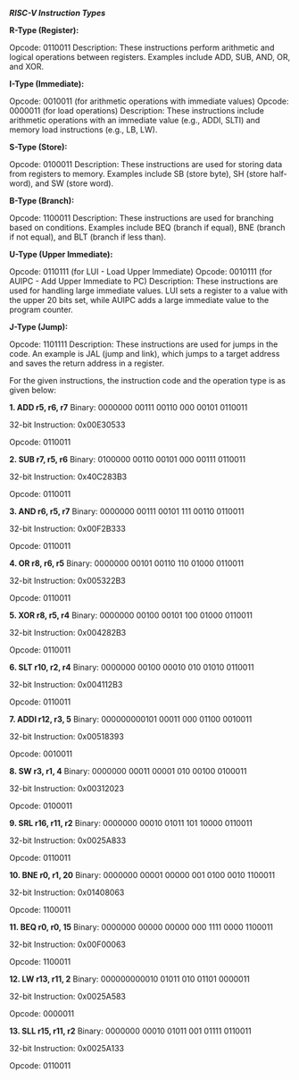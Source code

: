***RISC-V Instruction Types***

**R-Type (Register):**

Opcode: 0110011
Description: These instructions perform arithmetic and logical operations between registers. Examples include ADD, SUB, AND, OR, and XOR.

**I-Type (Immediate):**

Opcode: 0010011 (for arithmetic operations with immediate values)
Opcode: 0000011 (for load operations)
Description: These instructions include arithmetic operations with an immediate value (e.g., ADDI, SLTI) and memory load instructions (e.g., LB, LW).

**S-Type (Store):**

Opcode: 0100011
Description: These instructions are used for storing data from registers to memory. Examples include SB (store byte), SH (store half-word), and SW (store word).

**B-Type (Branch):**

Opcode: 1100011
Description: These instructions are used for branching based on conditions. Examples include BEQ (branch if equal), BNE (branch if not equal), and BLT (branch if less than).

**U-Type (Upper Immediate):**

Opcode: 0110111 (for LUI - Load Upper Immediate)
Opcode: 0010111 (for AUIPC - Add Upper Immediate to PC)
Description: These instructions are used for handling large immediate values. LUI sets a register to a value with the upper 20 bits set, while AUIPC adds a large immediate value to the program counter.

**J-Type (Jump):**

Opcode: 1101111
Description: These instructions are used for jumps in the code. An example is JAL (jump and link), which jumps to a target address and saves the return address in a register.

For the given instructions, the instruction code and the operation type is as given below:

**1. ADD r5, r6, r7**
Binary: 0000000 00111 00110 000 00101 0110011

32-bit Instruction: 0x00E30533

Opcode: 0110011

**2. SUB r7, r5, r6**
Binary: 0100000 00110 00101 000 00111 0110011

32-bit Instruction: 0x40C283B3

Opcode: 0110011

**3. AND r6, r5, r7**
Binary: 0000000 00111 00101 111 00110 0110011

32-bit Instruction: 0x00F2B333

Opcode: 0110011

**4. OR r8, r6, r5**
Binary: 0000000 00101 00110 110 01000 0110011

32-bit Instruction: 0x005322B3

Opcode: 0110011

**5. XOR r8, r5, r4**
Binary: 0000000 00100 00101 100 01000 0110011

32-bit Instruction: 0x004282B3

Opcode: 0110011

**6. SLT r10, r2, r4**
Binary: 0000000 00100 00010 010 01010 0110011

32-bit Instruction: 0x004112B3

Opcode: 0110011

**7. ADDI r12, r3, 5**
Binary: 000000000101 00011 000 01100 0010011

32-bit Instruction: 0x00518393

Opcode: 0010011

**8. SW r3, r1, 4**
Binary: 0000000 00011 00001 010 00100 0100011

32-bit Instruction: 0x00312023

Opcode: 0100011

**9. SRL r16, r11, r2**
Binary: 0000000 00010 01011 101 10000 0110011

32-bit Instruction: 0x0025A833

Opcode: 0110011

**10. BNE r0, r1, 20**
Binary: 0000000 00001 00000 001 0100 0010 1100011

32-bit Instruction: 0x01408063

Opcode: 1100011

**11. BEQ r0, r0, 15**
Binary: 0000000 00000 00000 000 1111 0000 1100011

32-bit Instruction: 0x00F00063

Opcode: 1100011

**12. LW r13, r11, 2**
Binary: 000000000010 01011 010 01101 0000011

32-bit Instruction: 0x0025A583

Opcode: 0000011

**13. SLL r15, r11, r2**
Binary: 0000000 00010 01011 001 01111 0110011

32-bit Instruction: 0x0025A133

Opcode: 0110011
